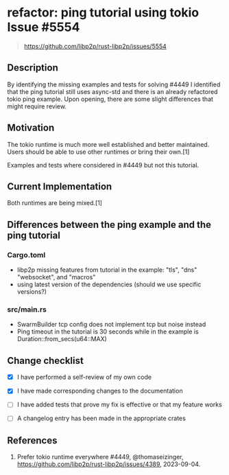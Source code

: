 # refactor: ping tutorial using tokio Issue #5554
> https://github.com/libp2p/rust-libp2p/issues/5554

## Description
By identifying the missing examples and tests for solving #4449 I identified 
that the ping tutorial still uses async-std and there is an already refactored 
tokio ping example. Upon opening, there are some slight differences that might 
require review.

## Motivation
The tokio runtime is much more well established and better maintained. Users 
should be able to use other runtimes or bring their own.[1]

Examples and tests where considered in #4449 but not this tutorial.

## Current Implementation
Both runtimes are being mixed.[1]

## Differences between the ping example and the ping tutorial

### Cargo.toml 

* libp2p missing features from tutorial in the example: "tls", "dns" "websocket", and "macros"
* using latest version of the dependencies (should we use specific versions?)

### src/main.rs 

* SwarmBuilder tcp config does not implement tcp but noise instead
* Ping timeout in the tutorial is 30 seconds while in the example is Duration::from_secs(u64::MAX)

## Change checklist
- [x] I have performed a self-review of my own code
- [x] I have made corresponding changes to the documentation
- [ ] I have added tests that prove my fix is effective or that my feature works
- [ ] A changelog entry has been made in the appropriate crates


## References
1. Prefer tokio runtime everywhere #4449, @thomaseizinger, https://github.com/libp2p/rust-libp2p/issues/4389, 2023-09-04. 

